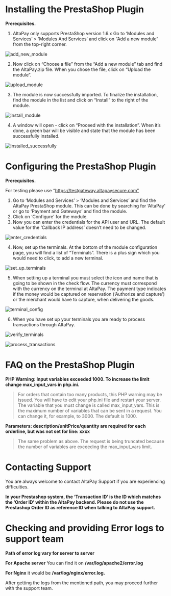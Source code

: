 # Installing the PrestaShop Plugin

**Prerequisites.**

1. AltaPay only supports PrestaShop version 1.6.x
Go to ‘Modules and Services’ > ‘Modules And Services’ and click on “Add a new module” from the top-right corner.

![add_new_module](https://github.com/AltaPay/plugin-prestashop/blob/Documentation/Docs/Installation/Installing%20the%20PrestaShop.png)

2. Now click on “Choose a file” from the “Add a new module” tab and find the AltaPay.zip file. When you chose the file, click on “Upload the module”.

![upload_module](https://github.com/AltaPay/plugin-prestashop/blob/Documentation/Docs/Installation/Installing%20the%20PrestaShop_1.png)

3. The module is now successfully imported. To finalize the installation, find the module in the list and click on “Install” to the right of the module.

![install_module](https://github.com/AltaPay/plugin-prestashop/blob/Documentation/Docs/Installation/Installing%20the%20PrestaShop_2.png)

4. A window will open - click on “Proceed with the installation”. When it’s done, a green bar will be visible and state that the module has been successfully installed.

![installed_successfully](https://github.com/AltaPay/plugin-prestashop/blob/Documentation/Docs/Installation/Installing%20the%20PrestaShop_3.png)

# Configuring the PrestaShop Plugin

**Prerequisites.**

For testing please use “https://testgateway.altapaysecure.com”

1. Go to ‘Modules and Services’ > ‘Modules and Services’ and find the AltaPay PrestaShop module. This can be done by searching for ‘AltaPay’ or go to ‘Payment and Gateways’ and find the module. 
2. Click on ‘Configure’ for the module. 
3. Now you can enter the credentials for the API user and URL. The default value for the ‘Callback IP address’ doesn’t need to be changed.

![enter_credentials](https://github.com/AltaPay/plugin-prestashop/blob/Documentation/Docs/Configuration/Configuring%20the%20PrestaShop.png)

4. Now, set up the terminals. At the bottom of the module configuration page, you will find a list of “Terminals”. There is a plus sign which you would need to click, to add a new terminal.

![set_up_terminals](https://github.com/AltaPay/plugin-prestashop/blob/Documentation/Docs/Configuration/Configuring%20the%20PrestaShop.jpg)

5. When setting up a terminal you must select the icon and name that is going to be shown in the check flow.  The currency must correspond with the currency on the terminal at AltaPay.  The payment type indicates if the money would be captured on reservation (‘Authorize and capture’) or the merchant would have to capture, when delivering the goods.

![terminal_config](https://github.com/AltaPay/plugin-prestashop/blob/Documentation/Docs/Configuration/Configuring%20the%20PrestaShop_1.png)

6. When you have set up your terminals you are ready to process transactions through AltaPay.

![verify_terminals](https://github.com/AltaPay/plugin-prestashop/blob/Documentation/Docs/Configuration/Configuring%20the%20PrestaShop_1.jpg)

![process_transactions](https://github.com/AltaPay/plugin-prestashop/blob/Documentation/Docs/Configuration/Configuring%20the%20PrestaShop_2.jpg)

# FAQ on the PrestaShop Plugin

**PHP Warning: Input variables exceeded 1000. To increase the limit change max_input_vars in php.ini.**
> For orders that contain too many products, this PHP warning may be issued. You will have to edit your php.ini file and restart your server.
> The variable that you must change is called max_input_vars. This is the maximum number of variables that can be sent in a request. You can change it, for example, to 3000. The default is 1000.

**Parameters: description/unitPrice/quantity are required for each orderline, but was not set for line: xxxx**
> The same problem as above. The request is being truncated because the number of variables are exceeding the max_input_vars limit.

# Contacting Support

You are always welcome to contact AltaPay Support if you are experiencing difficulties.

**In your Prestashop system, the ‘Transaction ID’ is the ID which matches the ‘Order ID’ within the AltaPay backend. Please do not use the Prestashop Order ID as reference ID when talking to AltaPay support.**

# Checking and providing Error logs to support team

**Path of error log vary for server to server**

**For Apache server** You can find it on **/var/log/apache2/error.log**
 
**For Nginx** it would be **/var/log/nginx/error.log.**

After getting the logs from the mentioned path, you may proceed further with the support team.
